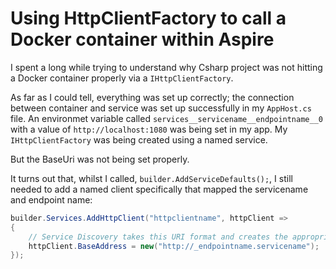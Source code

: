 # Using HttpClientFactory to call a Docker container within Aspire

I spent a long while trying to understand why Csharp project was not hitting a Docker container properly via a `IHttpClientFactory`.

As far as I could tell, everything was set up correctly; the connection between container and service was set up successfully in my `AppHost.cs` file. An environmet variable called  `services__servicename__endpointname__0` with a value of `http://localhost:1080` was being set in my app. My `IHttpClientFactory` was being created using a named service.

But the BaseUri was not being set properly.

It turns out that, whilst I called, `builder.AddServiceDefaults();`, I still needed to add a named client specifically that mapped the servicename and endpoint name:

```csharp
builder.Services.AddHttpClient("httpclientname", httpClient =>
{
    // Service Discovery takes this URI format and creates the appropriate address
    httpClient.BaseAddress = new("http://_endpointname.servicename");
});
```
